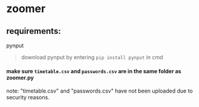 # zoomer

## requirements:
pynput
>download pynput by entering ```pip install pynput``` in cmd

#### make sure ```timetable.csv``` and ```passwords.csv``` are in the same folder as zoomer.py
note: "timetable.csv" and "passwords.csv" have not been uploaded due to security reasons. 
